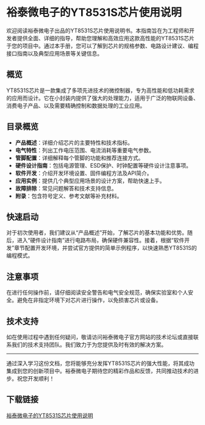 # 裕泰微电子的YT8531S芯片使用说明

欢迎阅读裕泰微电子出品的YT8531S芯片使用说明书。本指南旨在为工程师和开发者提供全面、详细的指导，帮助您理解和高效应用这款高性能的YT8531S芯片于您的项目中。通过本手册，您可以了解到芯片的规格参数、电路设计建议、编程接口指南以及典型应用场景等关键信息。

## 概览

YT8531S芯片是一款集成了多项先进技术的微控制器，专为高性能和低功耗需求的应用而设计。它在小封装内提供了强大的处理能力，适用于广泛的物联网设备、消费电子产品、以及需要精确控制和数据处理的工业应用。

## 目录概览

- **产品概述**：详细介绍芯片的主要特性和技术指标。
- **电气特性**：列出工作电压范围、电流消耗等重要电气参数。
- **管脚配置**：详细解释每个管脚的功能和推荐连接方式。
- **硬件设计指南**：包括电源管理、ESD保护、时钟配置等硬件设计注意事项。
- **软件开发**：介绍开发环境设置、固件编程方法及API简介。
- **应用实例**：提供几个典型应用场景的设计方案，帮助快速上手。
- **故障排除**：常见问题解答和技术支持信息。
- **附录**：包含符号定义、参考文献等补充材料。

## 快速启动

对于初次使用者，我们建议从“产品概述”开始，了解芯片的基本功能和优势。随后，进入“硬件设计指南”进行电路布局，确保硬件兼容性。接着，根据“软件开发”章节配置开发环境，并尝试官方提供的简单示例程序，以快速熟悉YT8531S的编程模式。

## 注意事项

在进行任何操作前，请仔细阅读安全警告和电气安全规范，确保实验室和个人安全。避免在非指定环境下对芯片进行操作，以免损害芯片或设备。

## 技术支持

如在使用过程中遇到任何疑问，敬请访问裕泰微电子官方网站的技术论坛或直接联系我们的技术支持团队。我们致力于为您提供及时有效的解决方案。

---

通过深入学习这份文档，您将能够充分发挥YT8531S芯片的强大性能，将其成功集成到您的创新项目中。裕泰微电子期待您的精彩作品和反馈，共同推动技术的进步。祝您开发顺利！

## 下载链接

[裕泰微电子的YT8531S芯片使用说明](https://pan.quark.cn/s/b721b58ff7de)